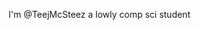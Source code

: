 I'm @TeejMcSteez a lowly comp sci student

<!---
TeejMcSteez/TeejMcSteez is a ✨ special ✨ repository because its `README.md` (this file) appears on your GitHub profile.
You can click the Preview link to take a look at your changes.
--->
